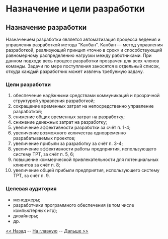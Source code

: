 Назначение и цели разработки
============================

Назначение разработки
---------------------

Назначением разработки является автоматизация процесса ведения и управления разработкой метода "Канбан". Канбан — метод управления разработкой, реализующий принцип «точно в срок» и способствующий равномерному распределению нагрузки между работниками. При данном подходе весь процесс разработки прозрачен для всех членов команды. Задачи по мере поступления заносятся в отдельный список, откуда каждый разработчик может извлечь требуемую задачу.

### Цели разработки

1. обеспечение надёжными средствами коммуникаций и прозрачной структурой управления разработкой;
2. сокращение временных затрат на непосредственно управление разработкой;
3. снижение общих временных затрат на разработку;
4. снижение денежных затрат на разработку;
5. увеличение эффективности разработки за счёт п. 1-4;
6. увеличение возможного количества одновременно разрабатываемых проектов;
7. увеличение прибыли за разработку за счёт п. 3-4;
8. увеличение эффективности работы предприятия, использующего систему TPT, за счёт п. 5, 6;
9. повышение коммерческой привлекательности для потенциальных клиентов за счёт п. 8;
10. увеличение общей прибыли предприятия, использующего  систему TPT, за счёт п. 9.

### Целевая аудитория

- менеджеры;
- разработчики программного обеспечения (в том числе компьютерных игр);
- дизайнеры;
- др.

[<< Назад](GENERAL.md) -- [На главную](README.md) -- [Дальше >>](REQUIREMENTS.md)
